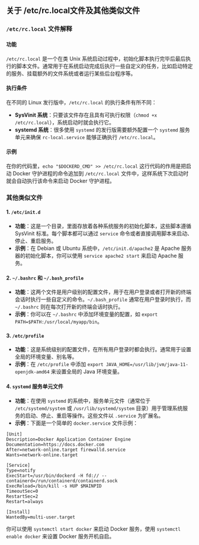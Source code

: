 ## 关于 /etc/rc.local文件及其他类似文件
### `/etc/rc.local` 文件解释

#### 功能
`/etc/rc.local` 是一个在类 Unix 系统启动过程中，初始化脚本执行完毕后最后执行的脚本文件。通常用于在系统启动完成后执行一些自定义的任务，比如启动特定的服务、挂载额外的文件系统或者运行某些后台程序等。

#### 执行条件
在不同的 Linux 发行版中，`/etc/rc.local` 的执行条件有所不同：
- **SysVinit 系统**：只要该文件存在且具有可执行权限（`chmod +x /etc/rc.local`），系统启动时就会执行它。
- **systemd 系统**：很多使用 `systemd` 的发行版需要额外配置一个 `systemd` 服务单元来确保 `rc-local.service` 能够正确执行 `/etc/rc.local`。

#### 示例
在你的代码里，`echo "$DOCKERD_CMD" >> /etc/rc.local` 这行代码的作用是把启动 Docker 守护进程的命令追加到 `/etc/rc.local` 文件中，这样系统下次启动时就会自动执行该命令来启动 Docker 守护进程。

### 其他类似文件

#### 1. `/etc/init.d`
- **功能**：这是一个目录，里面存放着各种系统服务的初始化脚本，这些脚本遵循 SysVinit 标准。每个脚本都可以通过 `service` 命令或者直接调用脚本来启动、停止、重启服务。
- **示例**：在 Debian 或 Ubuntu 系统中，`/etc/init.d/apache2` 是 Apache 服务器的初始化脚本，你可以使用 `service apache2 start` 来启动 Apache 服务。

#### 2. `~/.bashrc` 和 `~/.bash_profile`
- **功能**：这两个文件是用户级别的配置文件，用于在用户登录或者打开新的终端会话时执行一些自定义的命令。`~/.bash_profile` 通常在用户登录时执行，而 `~/.bashrc` 则在每次打开新的终端会话时执行。
- **示例**：你可以在 `~/.bashrc` 中添加环境变量的配置，如 `export PATH=$PATH:/usr/local/myapp/bin`。

#### 3. `/etc/profile`
- **功能**：这是系统级别的配置文件，在所有用户登录时都会执行。通常用于设置全局的环境变量、别名等。
- **示例**：在 `/etc/profile` 中添加 `export JAVA_HOME=/usr/lib/jvm/java-11-openjdk-amd64` 来设置全局的 Java 环境变量。

#### 4. `systemd` 服务单元文件
- **功能**：在使用 `systemd` 的系统中，服务单元文件（通常位于 `/etc/systemd/system` 或 `/usr/lib/systemd/system` 目录）用于管理系统服务的启动、停止、重启等操作。这些文件以 `.service` 为扩展名。
- **示例**：下面是一个简单的 `docker.service` 文件示例：
```ini:/etc/systemd/system/docker.service
[Unit]
Description=Docker Application Container Engine
Documentation=https://docs.docker.com
After=network-online.target firewalld.service
Wants=network-online.target

[Service]
Type=notify
ExecStart=/usr/bin/dockerd -H fd:// --containerd=/run/containerd/containerd.sock
ExecReload=/bin/kill -s HUP $MAINPID
TimeoutSec=0
RestartSec=2
Restart=always

[Install]
WantedBy=multi-user.target
```
你可以使用 `systemctl start docker` 来启动 Docker 服务，使用 `systemctl enable docker` 来设置 Docker 服务开机自启。 